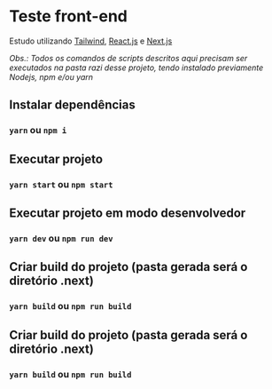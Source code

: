 # Teste front-end
Estudo utilizando [Tailwind](https://tailwindcss.com/), [React.js](https://pt-br.reactjs.org/) e [Next.js](https://nextjs.org)


*Obs.: Todos os comandos de scripts descritos aqui precisam ser executados na pasta razi desse projeto, tendo instalado previamente Nodejs, npm e/ou yarn*

## Instalar dependências
### `yarn` ou `npm i`

## Executar projeto
### `yarn start` ou `npm start`

## Executar projeto em modo desenvolvedor
### `yarn dev` ou `npm run dev`

## Criar build do projeto (pasta gerada será o diretório .next)
### `yarn build` ou `npm run build`

## Criar build do projeto (pasta gerada será o diretório .next)
### `yarn build` ou `npm run build`
